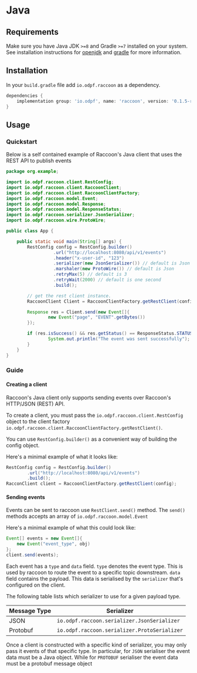 # Java

## Requirements
Make sure you have Java JDK `>=8` and Gradle `>=7` installed on your system. See installation instructions for [openjdk](https://openjdk.org/install/) and [gradle](https://gradle.org/install/) for more information.
## Installation

In your `build.gradle` file add `io.odpf.raccoon` as a dependency.
```groovy
dependencies {
    implementation group: 'io.odpf', name: 'raccoon', version: '0.1.5-rc'
}
```

## Usage

### Quickstart

Below is a self contained example of Raccoon's Java client that uses the REST API to publish events
```java title="App.java" showLineNumbers
package org.example;

import io.odpf.raccoon.client.RestConfig;
import io.odpf.raccoon.client.RaccoonClient;
import io.odpf.raccoon.client.RaccoonClientFactory;
import io.odpf.raccoon.model.Event;
import io.odpf.raccoon.model.Response;
import io.odpf.raccoon.model.ResponseStatus;
import io.odpf.raccoon.serializer.JsonSerializer;
import io.odpf.raccoon.wire.ProtoWire;

public class App {

    public static void main(String[] args) {
        RestConfig config = RestConfig.builder()
                  .url("http://localhost:8080/api/v1/events")
                  .header("x-user-id", "123")
                  .serializer(new JsonSerializer()) // default is Json
                  .marshaler(new ProtoWire()) // default is Json
                  .retryMax(5) // default is 3
                  .retryWait(2000) // default is one second
                  .build();

        // get the rest client instance.
        RaccoonClient Client = RaccoonClientFactory.getRestClient(config);

        Response res = Client.send(new Event[]{
                new Event("page", "EVENT".getBytes())
        });

        if (res.isSuccess() && res.getStatus() == ResponseStatus.STATUS_SUCCESS) {
                System.out.println("The event was sent successfully");
        }
    }
}

```

### Guide

#### Creating a client

Raccoon's Java client only supports sending events over Raccoon's HTTP/JSON (REST) API.

To create a client, you must pass the `io.odpf.raccoon.client.RestConfig` object to the client factory `io.odpf.raccoon.client.RaccoonClientFactory.getRestClient()`.

You can use `RestConfig.builder()` as a convenient way of building the config object.

Here's a minimal example of what it looks like:
```java
RestConfig config = RestConfig.builder()
        .url("http://localhost:8080/api/v1/events")
        .build();
RacconClient client = RaccoonClientFactory.getRestClient(config);
```

#### Sending events

Events can be sent to raccoon use `RestClient.send()` method. The `send()` methods accepts an array of `io.odpf.raccoon.model.Event`

Here's a minimal example of what this could look like:
```java
Event[] events = new Event[]{
    new Event("event_type", obj)
};
client.send(events);
```

Each event has a `type` and `data` field. `type` denotes the event type. This is used by raccoon to route the event to a specific topic downstream. `data` field contains the payload. This data is serialised by the `serializer` that's configured on the client. 

The following table lists which serializer to use for a given payload type.

| Message Type | Serializer |
| --- | --- |
| JSON | `io.odpf.raccoon.serializer.JsonSerializer` |
| Protobuf | `io.odpf.raccoon.serializer.ProtoSerializer`|

Once a client is constructed with a specific kind of serializer, you may only pass it events of that specific type. In particular, for `JSON` serialiser the event data must be a Java object. While for `PROTOBUF` serialiser the event data must be a protobuf message object

